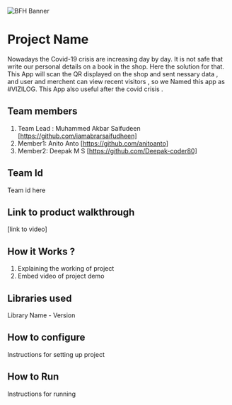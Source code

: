 ![BFH Banner](https://trello-attachments.s3.amazonaws.com/542e9c6316504d5797afbfb9/542e9c6316504d5797afbfc1/39dee8d993841943b5723510ce663233/Frame_19.png)
# Project Name
 Nowadays the Covid-19 crisis are increasing day by day. It is not safe that write our personal details on a book in the shop. Here the solution for that. This App will scan the QR displayed on the shop and sent nessary data , and user and merchent can view recent visitors , so we Named this app as #VIZILOG. This App also useful after the covid crisis . 
## Team members
1. Team Lead : Muhammed Akbar Saifudeen [https://github.com/iamabrarsaifudheen]
2. Member1: Anito Anto [https://github.com/anitoanto]
3. Member2: Deepak M S [https://github.com/Deepak-coder80]
## Team Id
Team id here
## Link to product walkthrough
[link to video]
## How it Works ?
1. Explaining the working of project
2. Embed video of project demo
## Libraries used
Library Name - Version
## How to configure
Instructions for setting up project
## How to Run
Instructions for running
